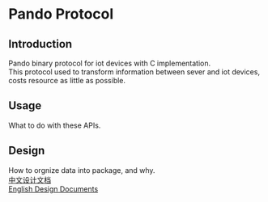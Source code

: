 # Pando Protocol

## Introduction
Pando binary protocol for iot devices with C implementation.   
This protocol used to transform information between sever and iot devices, costs resource as little as possible.   

## Usage
What to do with these APIs. 

## Design
How to orgnize data into package, and why.   
[中文设计文档](chinese-documents)  
[English Design Documents](english-documents)  
